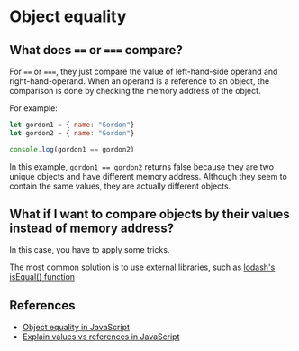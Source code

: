 # Object equality

## What does `==` or `===` compare?

For `==` or `===`, they just compare the value of left-hand-side operand and right-hand-operand. When an operand is a reference to an object, the comparison is done by checking the memory address of the object.

For example:

```javascript
let gordon1 = { name: "Gordon"}
let gordon2 = { name: "Gordon"}

console.log(gordon1 == gordon2)
```

In this example, `gordon1 == gordon2` returns false because they are two unique objects and have different memory address. Although they seem to contain the same values, they are actually different objects.

## What if I want to compare objects by their values instead of memory address?

In this case, you have to apply some tricks.

The most common solution is to use external libraries, such as [lodash's isEqual\(\) function](https://lodash.com/docs/4.17.5#isEqual)

## References

* [Object equality in JavaScript](http://adripofjavascript.com/blog/drips/object-equality-in-javascript.html)
* [Explain values vs references in JavaScript](https://codeburst.io/explaining-value-vs-reference-in-javascript-647a975e12a0)


